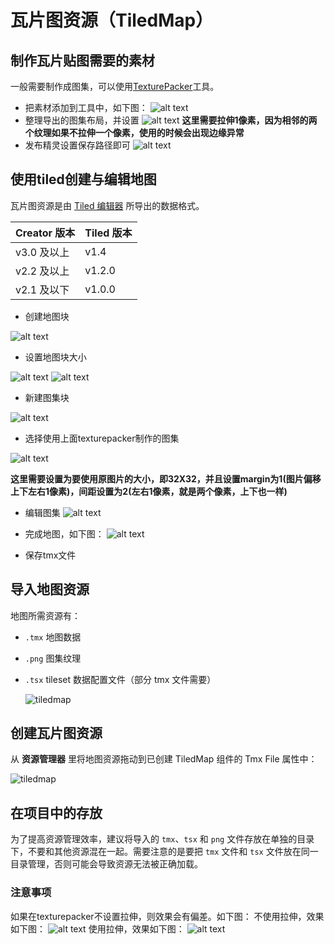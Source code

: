 # 瓦片图资源（TiledMap）
## 制作瓦片贴图需要的素材
一般需要制作成图集，可以使用[TexturePacker](https://www.codeandweb.com/texturepacker)工具。
- 把素材添加到工具中，如下图：
![alt text](tiledmap/image.png)
- 整理导出的图集布局，并设置
![alt text](tiledmap/image-14.png)
**这里需要拉伸1像素，因为相邻的两个纹理如果不拉伸一个像素，使用的时候会出现边缘异常**
- 发布精灵设置保存路径即可
![alt text](tiledmap/image-2.png)

## 使用tiled创建与编辑地图
瓦片图资源是由 [Tiled 编辑器](https://www.mapeditor.org/) 所导出的数据格式。

| Creator 版本  | Tiled 版本 |
| :----------  | :-------- |
| v3.0 及以上   | v1.4   |
| v2.2 及以上   | v1.2.0 |
| v2.1 及以下   | v1.0.0 |

- 创建地图块

![alt text](tiledmap/image-3.png)
- 设置地图块大小

![alt text](tiledmap/image-4.png)
![alt text](tiledmap/image-5.png)

- 新建图集块

![alt text](tiledmap/image-6.png)

- 选择使用上面texturepacker制作的图集

![alt text](tiledmap/image-8.png)

**这里需要设置为要使用原图片的大小，即32X32，并且设置margin为1(图片偏移上下左右1像素)，间距设置为2(左右1像素，就是两个像素，上下也一样)**

- 编辑图集
![alt text](tiledmap/image-9.png)

- 完成地图，如下图：
![alt text](tiledmap/image-12.png)

- 保存tmx文件


## 导入地图资源

地图所需资源有：

- `.tmx` 地图数据
- `.png` 图集纹理
- `.tsx` tileset 数据配置文件（部分 tmx 文件需要）

    ![tiledmap](tiledmap/import.png)

## 创建瓦片图资源

从 **资源管理器** 里将地图资源拖动到已创建 TiledMap 组件的 Tmx File 属性中：

![tiledmap](tiledmap/set_asset.png)

## 在项目中的存放

为了提高资源管理效率，建议将导入的 `tmx`、`tsx` 和 `png` 文件存放在单独的目录下，不要和其他资源混在一起。需要注意的是要把 `tmx` 文件和 `tsx` 文件放在同一目录管理，否则可能会导致资源无法被正确加载。

### 注意事项
如果在texturepacker不设置拉伸，则效果会有偏差。如下图：
不使用拉伸，效果如下图：
![alt text](tiledmap/image-15.png)
使用拉伸，效果如下图：
![alt text](tiledmap/image-16.png)
